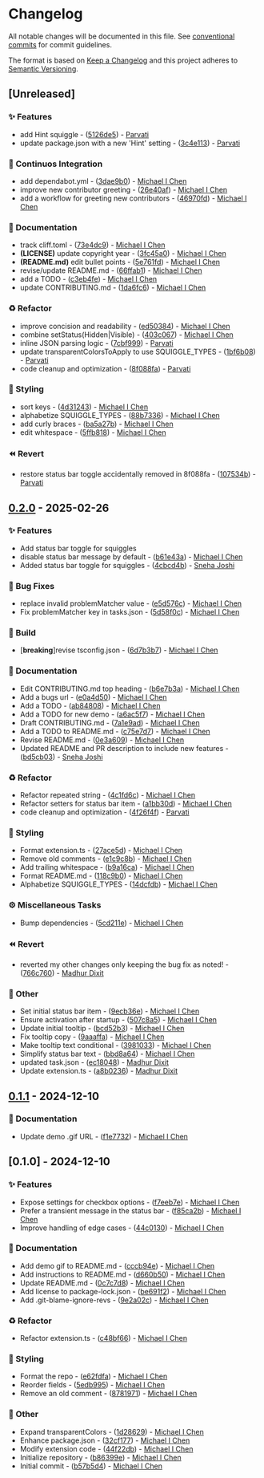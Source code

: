 # Changelog

All notable changes will be documented in this file. See [conventional commits](https://www.conventionalcommits.org) for commit guidelines.

The format is based on [Keep a Changelog](https://keepachangelog.com) and this project adheres to [Semantic Versioning](https://semver.org).

## [Unreleased]

### ✨ Features

- add Hint squiggle - ([5126de5](https://github.com/michen00/invisible-squiggles/commit/5126de50d3e3c76adf6a08b9869fe0072b589420)) - [Parvati](mailto:parvatijay2901@gmail.com)
- update package.json with a new 'Hint' setting - ([3c4e113](https://github.com/michen00/invisible-squiggles/commit/3c4e113d0a328c3d9b8b074f0b3409a4493b0109)) - [Parvati](mailto:parvatijay2901@gmail.com)

### 💚 Continuos Integration

- add dependabot.yml - ([3dae9b0](https://github.com/michen00/invisible-squiggles/commit/3dae9b042e3eec7e023673028126a0d118c7643b)) - [Michael I Chen](mailto:michael.chen.0@gmail.com)
- improve new contributor greeting - ([26e40af](https://github.com/michen00/invisible-squiggles/commit/26e40af9d6e6d968c95b8e85468d888e294acd65)) - [Michael I Chen](mailto:michael.chen.0@gmail.com)
- add a workflow for greeting new contributors - ([46970fd](https://github.com/michen00/invisible-squiggles/commit/46970fd67941e019ba50a658f7fc67bacd133e1a)) - [Michael I Chen](mailto:michael.chen.0@gmail.com)

### 📝 Documentation

- track cliff.toml - ([73e4dc9](https://github.com/michen00/invisible-squiggles/commit/73e4dc9d7ccf6396e7c53000d715f33dc1387d26)) - [Michael I Chen](mailto:michael.chen.0@gmail.com)
- **(LICENSE)** update copyright year - ([3fc45a0](https://github.com/michen00/invisible-squiggles/commit/3fc45a0a73e846ac88e0ba8a7cf3d534ddb500ef)) - [Michael I Chen](mailto:michael.chen.0@gmail.com)
- **(README.md)** edit bullet points - ([5e761fd](https://github.com/michen00/invisible-squiggles/commit/5e761fd220b3ee4cf15c77bbf2ca829620073cb1)) - [Michael I Chen](mailto:michael.chen.0@gmail.com)
- revise/update README.md - ([66ffab1](https://github.com/michen00/invisible-squiggles/commit/66ffab13e70c0efc2119768b427c428e23e3fc4b)) - [Michael I Chen](mailto:michael.chen.0@gmail.com)
- add a TODO - ([c3eb4fe](https://github.com/michen00/invisible-squiggles/commit/c3eb4fe9637bac773663f10cc1075a968ad86e85)) - [Michael I Chen](mailto:michael.chen.0@gmail.com)
- update CONTRIBUTING.md - ([1da6fc6](https://github.com/michen00/invisible-squiggles/commit/1da6fc63f22ae8bb825b235a55340e1da4913ca6)) - [Michael I Chen](mailto:michael.chen.0@gmail.com)

### ♻️ Refactor

- improve concision and readability - ([ed50384](https://github.com/michen00/invisible-squiggles/commit/ed50384c14fafdc1d72b9ef32c1ca6f26b5eafcc)) - [Michael I Chen](mailto:michael.chen.0@gmail.com)
- combine setStatus(Hidden|Visible) - ([403c067](https://github.com/michen00/invisible-squiggles/commit/403c067782e0f3a31ce0ff478b90fa263231b475)) - [Michael I Chen](mailto:michael.chen.0@gmail.com)
- inline JSON parsing logic - ([7cbf999](https://github.com/michen00/invisible-squiggles/commit/7cbf999b4f274501169d0e9fb420efea300c5025)) - [Parvati](mailto:parvatijay2901@gmail.com)
- update transparentColorsToApply to use SQUIGGLE_TYPES - ([1bf6b08](https://github.com/michen00/invisible-squiggles/commit/1bf6b08cc53a0287a70ab25728001a67e070eab1)) - [Parvati](mailto:parvatijay2901@gmail.com)
- code cleanup and optimization - ([8f088fa](https://github.com/michen00/invisible-squiggles/commit/8f088fac536c51312e381e0d6d4cd16b9c726ac7)) - [Parvati](mailto:parvatijay2901@gmail.com)

### 🎨 Styling

- sort keys - ([4d31243](https://github.com/michen00/invisible-squiggles/commit/4d3124317920f6c69c9eb80203573d8e1e8cfc8f)) - [Michael I Chen](mailto:michael.chen.0@gmail.com)
- alphabetize SQUIGGLE_TYPES - ([88b7336](https://github.com/michen00/invisible-squiggles/commit/88b7336ce6a8b3761c076e7247ff7d80cc8330e3)) - [Michael I Chen](mailto:michael.chen.0@gmail.com)
- add curly braces - ([ba5a27b](https://github.com/michen00/invisible-squiggles/commit/ba5a27b446db300ebd82c7cb5f79db84f8ea79fc)) - [Michael I Chen](mailto:michael.chen.0@gmail.com)
- edit whitespace - ([5ffb818](https://github.com/michen00/invisible-squiggles/commit/5ffb818d76496ff8c9deac2d73384c9f811a2d79)) - [Michael I Chen](mailto:michael.chen.0@gmail.com)

### ⏪️ Revert

- restore status bar toggle accidentally removed in 8f088fa - ([107534b](https://github.com/michen00/invisible-squiggles/commit/107534ba27a22bfab154da95632fcae1a5398c46)) - [Parvati](mailto:parvatijay2901@gmail.com)

## [0.2.0](https://github.com/michen00/invisible-squiggles/compare/v0.1.1..v0.2.0) - 2025-02-26

### ✨ Features

- Add status bar toggle for squiggles
- disable status bar message by default - ([b61e43a](https://github.com/michen00/invisible-squiggles/commit/b61e43a9f63f42d03b39ba69efc12d5ca8f52104)) - [Michael I Chen](mailto:michael.chen.0@gmail.com)
- Added status bar toggle for squiggles - ([4cbcd4b](https://github.com/michen00/invisible-squiggles/commit/4cbcd4b255e0c267a9513a848493133b76ca0458)) - [Sneha Joshi](mailto:sjoshi32@hawk.iit.edu)

### 🐛 Bug Fixes

- replace invalid problemMatcher value - ([e5d576c](https://github.com/michen00/invisible-squiggles/commit/e5d576ca21611548a933c8534e5aa9a1fbdd9f32)) - [Michael I Chen](mailto:michael.chen.0@gmail.com)
- Fix problemMatcher key in tasks.json - ([5d58f0c](https://github.com/michen00/invisible-squiggles/commit/5d58f0c1cc1638111565686ab1e76100827c8716)) - [Michael I Chen](mailto:michael.chen.0@gmail.com)

### 👷 Build

- [**breaking**]revise tsconfig.json - ([6d7b3b7](https://github.com/michen00/invisible-squiggles/commit/6d7b3b7bc33c8ad8b65c741011f439bfd4a51111)) - [Michael I Chen](mailto:michael.chen.0@gmail.com)

### 📝 Documentation

- Edit CONTRIBUTING.md top heading - ([b6e7b3a](https://github.com/michen00/invisible-squiggles/commit/b6e7b3a7afe7af0927b9c33a13c994da063d2224)) - [Michael I Chen](mailto:michael.chen.0@gmail.com)
- Add a bugs url - ([e0a4d50](https://github.com/michen00/invisible-squiggles/commit/e0a4d505d0fa35ee7a47ec0c2683b94400bf00e7)) - [Michael I Chen](mailto:michael.chen.0@gmail.com)
- Add a TODO - ([ab84808](https://github.com/michen00/invisible-squiggles/commit/ab84808c03d86100f8aee424af6b9d6ac0d42460)) - [Michael I Chen](mailto:michael.chen.0@gmail.com)
- Add a TODO for new demo - ([a6ac5f7](https://github.com/michen00/invisible-squiggles/commit/a6ac5f7167e1ae8818e053f2d2cd8702df3616a0)) - [Michael I Chen](mailto:michael.chen.0@gmail.com)
- Draft CONTRIBUTING.md - ([7a1e9ad](https://github.com/michen00/invisible-squiggles/commit/7a1e9ad77a152a847a9a9a983b8079abfdca9c45)) - [Michael I Chen](mailto:michael.chen.0@gmail.com)
- Add a TODO to README.md - ([c75e7d7](https://github.com/michen00/invisible-squiggles/commit/c75e7d7895050a6b976bc553b6a0bed203fa3225)) - [Michael I Chen](mailto:michael.chen.0@gmail.com)
- Revise README.md - ([0e3a609](https://github.com/michen00/invisible-squiggles/commit/0e3a609c305f22febcc7c3fca60c141ba388e543)) - [Michael I Chen](mailto:michael.chen.0@gmail.com)
- Updated README and PR description to include new features - ([bd5cb03](https://github.com/michen00/invisible-squiggles/commit/bd5cb034bc322e4c8eeb594a60e86f64d3ff7e23)) - [Sneha Joshi](mailto:sjoshi32@hawk.iit.edu)

### ♻️ Refactor

- Refactor repeated string - ([4c1fd6c](https://github.com/michen00/invisible-squiggles/commit/4c1fd6c2f216b4ec5a3005b02a8f382e4c900696)) - [Michael I Chen](mailto:michael.chen.0@gmail.com)
- Refactor setters for status bar item - ([a1bb30d](https://github.com/michen00/invisible-squiggles/commit/a1bb30dec5e9bb41dbe0ff0480950ccfe124b366)) - [Michael I Chen](mailto:michael.chen.0@gmail.com)
- code cleanup and optimization - ([4f26f4f](https://github.com/michen00/invisible-squiggles/commit/4f26f4f701655e8922df1f0f20e7cac0b14d0819)) - [Parvati](mailto:parvatijay2901@gmail.com)

### 🎨 Styling

- Format extension.ts - ([27ace5d](https://github.com/michen00/invisible-squiggles/commit/27ace5d751deb2a3944d825d387c4a555bad788c)) - [Michael I Chen](mailto:michael.chen.0@gmail.com)
- Remove old comments - ([e1c9c8b](https://github.com/michen00/invisible-squiggles/commit/e1c9c8bd5ac657d7cbd70c40e765dd5ebec5edae)) - [Michael I Chen](mailto:michael.chen.0@gmail.com)
- Add trailing whitespace - ([b9a16ca](https://github.com/michen00/invisible-squiggles/commit/b9a16ca656dec5d2cfed589d1cdf1d47d3f2bc7d)) - [Michael I Chen](mailto:michael.chen.0@gmail.com)
- Format README.md - ([118c9b0](https://github.com/michen00/invisible-squiggles/commit/118c9b0438e79182659f1f28b300abece45c3543)) - [Michael I Chen](mailto:michael.chen.0@gmail.com)
- Alphabetize SQUIGGLE_TYPES - ([14dcfdb](https://github.com/michen00/invisible-squiggles/commit/14dcfdb82bdb23f42fc37ac3c7c970cb43d25f76)) - [Michael I Chen](mailto:michael.chen.0@gmail.com)

### ⚙️ Miscellaneous Tasks

- Bump dependencies - ([5cd211e](https://github.com/michen00/invisible-squiggles/commit/5cd211e9a0d22a3ca37a158a76dc47b1d62293e6)) - [Michael I Chen](mailto:michael.chen.0@gmail.com)

### ⏪️ Revert

- reverted my other changes only keeping the bug fix as noted! - ([766c760](https://github.com/michen00/invisible-squiggles/commit/766c760afd4570bfd8c2dcc76798c0de937df8e6)) - [Madhur Dixit](mailto:madhurdixit37@gmail.com)

### 💼 Other

- Set initial status bar item - ([9ecb36e](https://github.com/michen00/invisible-squiggles/commit/9ecb36e7d0f80ff25fa4c47f497801c39da67614)) - [Michael I Chen](mailto:michael.chen.0@gmail.com)
- Ensure activation after startup - ([507c8a5](https://github.com/michen00/invisible-squiggles/commit/507c8a5c94c3c0c60877e82616d30e0be4491f27)) - [Michael I Chen](mailto:michael.chen.0@gmail.com)
- Update initial tooltip - ([bcd52b3](https://github.com/michen00/invisible-squiggles/commit/bcd52b3eba7cf902f43a9aa1161dc4d7bc640490)) - [Michael I Chen](mailto:michael.chen.0@gmail.com)
- Fix tooltip copy - ([9aaaffa](https://github.com/michen00/invisible-squiggles/commit/9aaaffa92ed6945226deff846fa486bf0b1f78b7)) - [Michael I Chen](mailto:michael.chen.0@gmail.com)
- Make tooltip text conditional - ([3981033](https://github.com/michen00/invisible-squiggles/commit/3981033dcdda237dc8e17860ff3be98a6c7079fa)) - [Michael I Chen](mailto:michael.chen.0@gmail.com)
- Simplify status bar text - ([bbd8a64](https://github.com/michen00/invisible-squiggles/commit/bbd8a6485244b8e0ef47f6e0c366bf6d06597ed7)) - [Michael I Chen](mailto:michael.chen.0@gmail.com)
- updated task.json - ([ec18048](https://github.com/michen00/invisible-squiggles/commit/ec1804835359ace210966f9d0f5620e477333d50)) - [Madhur Dixit](mailto:madhurdixit37@gmail.com)
- Update extension.ts - ([a8b0236](https://github.com/michen00/invisible-squiggles/commit/a8b023633985552e15cdd1bfbb89678f71c72b7d)) - [Madhur Dixit](mailto:64360720+MadhurDixit13@users.noreply.github.com)

## [0.1.1](https://github.com/michen00/invisible-squiggles/compare/v0.1.0..v0.1.1) - 2024-12-10

### 📝 Documentation

- Update demo .gif URL - ([f1e7732](https://github.com/michen00/invisible-squiggles/commit/f1e7732616666c3309d77822705c62203b9e84fa)) - [Michael I Chen](mailto:michael.chen.0@gmail.com)

## [0.1.0] - 2024-12-10

### ✨ Features

- Expose settings for checkbox options - ([f7eeb7e](https://github.com/michen00/invisible-squiggles/commit/f7eeb7ed749cc31a77a1920e4dc706d006ef389b)) - [Michael I Chen](mailto:michael.chen.0@gmail.com)
- Prefer a transient message in the status bar - ([f85ca2b](https://github.com/michen00/invisible-squiggles/commit/f85ca2b8dcc9c5fa2a6a5c20759d13ceaf169d60)) - [Michael I Chen](mailto:michael.chen.0@gmail.com)
- Improve handling of edge cases - ([44c0130](https://github.com/michen00/invisible-squiggles/commit/44c0130940072a6dcbeab0fbf8ed9b95b7a9dec4)) - [Michael I Chen](mailto:michael.chen.0@gmail.com)

### 📝 Documentation

- Add demo gif to README.md - ([cccb94e](https://github.com/michen00/invisible-squiggles/commit/cccb94e3af4236a72b6895ef21b743502f62b1fe)) - [Michael I Chen](mailto:michael.chen.0@gmail.com)
- Add instructions to README.md - ([d660b50](https://github.com/michen00/invisible-squiggles/commit/d660b50fc50912472ee450989fcbe670ae6a2017)) - [Michael I Chen](mailto:michael.chen.0@gmail.com)
- Update README.md - ([0c7c7d8](https://github.com/michen00/invisible-squiggles/commit/0c7c7d8e657bb2ac4ef63a13a75955d3bd322e3b)) - [Michael I Chen](mailto:michael.chen.0@gmail.com)
- Add license to package-lock.json - ([be691f2](https://github.com/michen00/invisible-squiggles/commit/be691f26a71fd695eada8a675d36a5869c25d605)) - [Michael I Chen](mailto:michael.chen.0@gmail.com)
- Add .git-blame-ignore-revs - ([9e2a02c](https://github.com/michen00/invisible-squiggles/commit/9e2a02c81494860801239541aadce7b362d8b5cd)) - [Michael I Chen](mailto:michael.chen.0@gmail.com)

### ♻️ Refactor

- Refactor extension.ts - ([c48bf66](https://github.com/michen00/invisible-squiggles/commit/c48bf6612e51ca4754e05df1cf652a7a9e8b1c97)) - [Michael I Chen](mailto:michael.chen.0@gmail.com)

### 🎨 Styling

- Format the repo - ([e62fdfa](https://github.com/michen00/invisible-squiggles/commit/e62fdfa1d0d1594192c63c566f548d3c283296eb)) - [Michael I Chen](mailto:michael.chen.0@gmail.com)
- Reorder fields - ([5edb995](https://github.com/michen00/invisible-squiggles/commit/5edb99506bb6c291d8617b643e4d088c307d536a)) - [Michael I Chen](mailto:michael.chen.0@gmail.com)
- Remove an old comment - ([8781971](https://github.com/michen00/invisible-squiggles/commit/878197122e1f1623ab361e160a0620248962a66c)) - [Michael I Chen](mailto:michael.chen.0@gmail.com)

### 💼 Other

- Expand transparentColors - ([1d28629](https://github.com/michen00/invisible-squiggles/commit/1d286295b02332e2ebee07554b3c7b3310cfbdd9)) - [Michael I Chen](mailto:michael.chen.0@gmail.com)
- Enhance package.json - ([32cf177](https://github.com/michen00/invisible-squiggles/commit/32cf1779b883ed9a757ad188d28339bd50c0386b)) - [Michael I Chen](mailto:michael.chen.0@gmail.com)
- Modify extension code - ([44f22db](https://github.com/michen00/invisible-squiggles/commit/44f22db7f49aa059ac4c545f65616b0bad7c0f6c)) - [Michael I Chen](mailto:michael.chen.0@gmail.com)
- Initialize repository - ([b86399e](https://github.com/michen00/invisible-squiggles/commit/b86399e76fa6a5af1847717ebf4ffbb6753b83c4)) - [Michael I Chen](mailto:michael.chen.0@gmail.com)
- Initial commit - ([b57b5d4](https://github.com/michen00/invisible-squiggles/commit/b57b5d4b85af979c4e94b6501f0b29df337da93d)) - [Michael I Chen](mailto:michael.chen.0@gmail.com)

<!-- generated by git-cliff -->

